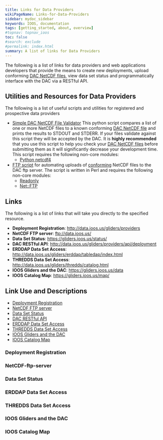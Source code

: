 ```yaml
---
title: Links for Data Providers
wikiPageName: Links-for-Data-Providers
sidebar: mydoc_sidebar
keywords: IOOS, documentation
tags: [getting_started, about, overview]
#topnav: topnav_ioos
toc: false
#search: exclude
#permalink: index.html
summary: A list of links for Data Providers
---
```


<!--
> [Wiki](https://github.com/kerfoot/ioosngdac/wiki) ▸ **Data Provider Links**
-->

The following is a list of links for data providers and web applications developers that provide the means to create new deployments, upload conforming [DAC NetCDF files](https://github.com/ioos/ioosngdac/wiki/NGDAC-NetCDF-File-Format-Version-2), view data set status and programmatically interface with the DAC via a RESTful API.

<!--
# Contents

- [Utilities and Resources for Data Providers](#utilities-and-resources-for-data-providers)
- [Links](#links)
- [Interacting with the DAC](#link-use-and-descriptions)
-->

## Utilities and Resources for Data Providers

The following is a list of useful scripts and utilities for registered and prospective data providers

 - [Simple DAC NetCDF File Validator](https://github.com/kerfoot/nc-validate)
  This python script compares a list of one or more NetCDF files to a known conforming [DAC NetCDF file](https://github.com/ioos/ioosngdac/wiki/NGDAC-NetCDF-File-Format-Version-2) and prints the results to STDOUT and STDERR.  If your files validate against this script they will be accepted by the DAC.  It is <b>highly recommended</b> that you use this script to help you check your [DAC NetCDF files](https://github.com/ioos/ioosngdac/wiki/NGDAC-NetCDF-File-Format-Version-2) before submitting them as it will significantly decrease your development time.  This script requires the following non-core modules:
    + [Python netcdf4](http://netcdf4-python.googlecode.com/svn/trunk/docs/netCDF4-module.html)
 - [FTP script](https://github.com/ioos/ioosngdac/blob/master/util/ncFtp2ngdac.pl) for automating uploads of [conforming](https://github.com/ioos/ioosngdac/wiki/NGDAC-NetCDF-File-Format-Version-2) NetCDF files to the DAC ftp server.  The script is written in Perl and requires the following non-core modules:
    + [Readonly](http://search.cpan.org/~roode/Readonly-1.03/Readonly.pm)
    + [Net::FTP](http://search.cpan.org/~shay/libnet-1.25/Net/FTP.pm)

## Links

The following is a list of links that will take you directly to the specified resource.

 - **Deployment Registration**: http://data.ioos.us/gliders/providers
 - **NetCDF FTP server**: ftp://data.ioos.us/
 - **Data Set Status**: https://gliders.ioos.us/status/
 - **DAC RESTful API**: http://data.ioos.us/gliders/providers/api/deployment
 - **ERDDAP Data Set Access**: http://data.ioos.us/gliders/erddap/tabledap/index.html
 - **THREDDS Data Set Access**: http://data.ioos.us/gliders/thredds/catalog.html
 - **IOOS Gliders and the DAC**: https://gliders.ioos.us/data
 - **IOOS Catalog Map**: https://gliders.ioos.us/map/

## Link Use and Descriptions
 - [Deployment Registration](#deployment-registration)
 - [NetCDF FTP server](#netcdf-ftp-server)
 - [Data Set Status](#data-set-status)
 - [DAC RESTful API](#dac-restful-api)
 - [ERDDAP Data Set Access](#erddap-data-set-access)
 - [THREDDS Data Set Access](#thredds-data-set-access)
 - [IOOS Gliders and the DAC](#ioos-gliders-and-the-dac)
 - [IOOS Catalog Map](#ioos-catalog-map)

### Deployment Registration

### NetCDF-ftp-server

### Data Set Status

### ERDDAP Data Set Access

### THREDDS Data Set Access

### IOOS Gliders and the DAC

### IOOS Catalog Map
